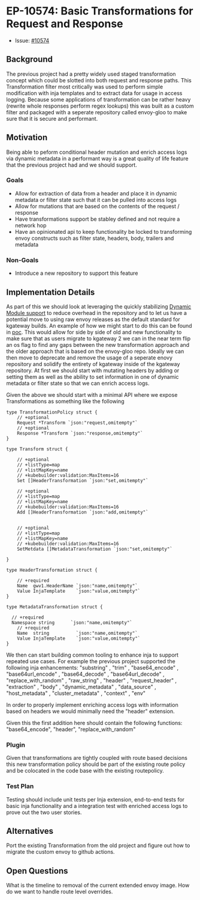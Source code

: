 <!--
**Note:** When your Enhancement Proposal (EP) is complete, all of these comment blocks should be removed.

This template is inspired by the Kubernetes Enhancement Proposal (KEP) template: https://github.com/kubernetes/enhancements/blob/master/keps/sig-architecture/0000-kep-process/README.md

To get started with this template:

- [ ] **Create an issue in kgateway-dev/kgateway**
- [ ] **Make a copy of this template.**
  `EP-[ID]: [Feature/Enhancement Name]`, where `ID` is the issue number (with no
  leading-zero padding) assigned to your enhancement above.
- [ ] **Fill out this file as best you can.**
  At minimum, you should fill in the "Summary" and "Motivation" sections.
- [ ] **Create a PR for this EP.**
  Assign it to maintainers with relevant context.
- [ ] **Merge early and iterate.**
  Avoid getting hung up on specific details and instead aim to get the goals of
  the EP clarified and merged quickly. The best way to do this is to just
  start with the high-level sections and fill out details incrementally in
  subsequent PRs.

Just because a EP is merged does not mean it is complete or approved. Any EP
marked as `provisional` is a working document and subject to change. You can
denote sections that are under active debate as follows:

```
<<[UNRESOLVED optional short context or usernames ]>>
Stuff that is being argued.
<<[/UNRESOLVED]>>
```

When editing EPS, aim for tightly-scoped, single-topic PRs to keep discussions
focused. If you disagree with what is already in a document, open a new PR
with suggested changes.

One EP corresponds to one "feature" or "enhancement" for its whole lifecycle. Once a feature has become
"implemented", major changes should get new EPs.
-->
# EP-10574: Basic Transformations for Request and Response 

<!--
This is the title of your EP. Keep it short, simple, and descriptive. A good
title can help communicate what the EP is and should be considered as part of
any review.
-->

* Issue: [#10574](https://github.com/kgateway-dev/kgateway/issues/10574)

<!--
A table of contents is helpful for quickly jumping to sections of a EP and for
highlighting any additional information provided beyond the standard EP
template.

Ensure the TOC is wrapped with
  <code>&lt;!-- toc --&rt;&lt;!-- /toc --&rt;</code>
tags, and then generate with `hack/update-toc.sh`.
-->

## Background 
The previous project had a pretty widely used staged transformation concept which could be slotted into both request and response paths. This Transformation filter most critically was used to perform simple modification with inja templates and to extract data for usage in access logging. Because some applications of transformation can be rather heavy (rewrite whole responses perform regex lookups) this was built as a custom filter and packaged with a seperate repository called envoy-gloo to make sure that it is secure and performant. 



## Motivation
Being able to peform conditional header mutation and enrich access logs via dynamic metadata in a performant way is a great quality of life feature that the previous project had and we should support.


### Goals
* Allow for extraction of data from a header and place it in dynamic metadata or filter state such that it can be pulled into access logs
* Allow for mutations that are based on the contents of the request / response 
* Have transformations support be stabley defined and not require a network hop
* Have an opinionated api to keep functionality be locked to transforming envoy constructs such as filter state, headers, body, trailers and metadata


### Non-Goals 
* Introduce a new repository to support this feature

## Implementation Details
As part of this we should look at leveraging the quickly stabilizing [Dynamic Module support](https://www.envoyproxy.io/docs/envoy/latest/intro/arch_overview/advanced/dynamic_modules) to reduce overhead in the repository and to let us have a potential move to using raw envoy releases as the default standard for kgateway builds. An example of how we might start to do this can be found in [poc](https://github.com/kgateway-dev/kgateway/pull/10677). This would allow for side by side of old and new functionality to make sure that as users migrate to kgateway 2 we can in the near term flip an os flag to find any gaps between the new transformation approach and the older approach that is based on the envoy-gloo repo.
Ideally we can then move to deprecate and remove the usage of a seperate enovy repository and solidify the entirety of kgateway inside of the kgateway repository.
At first we should start with mutating headers by adding or setting them as well as the ability to set information in one of dynamic metadata or filter state so that we can enrich access logs.

Given the above we should start with a minimal API where we expose Transformations as something like the following

```
type TransformationPolicy struct {
	// +optional
	Request *Transform `json:"request,omitempty"`
	// +optional
	Response *Transform `json:"response,omitempty"`
}

type Transform struct {

	// +optional
	// +listType=map
	// +listMapKey=name
	// +kubebuilder:validation:MaxItems=16
	Set []HeaderTransformation `json:"set,omitempty"`

	// +optional
	// +listType=map
	// +listMapKey=name
	// +kubebuilder:validation:MaxItems=16
	Add []HeaderTransformation `json:"add,omitempty"`


	// +optional
	// +listType=map
	// +listMapKey=name
	// +kubebuilder:validation:MaxItems=16
	SetMetdata []MetadataTransformation `json:"set,omitempty"`

}

type HeaderTransformation struct {

	// +required
	Name  gwv1.HeaderName `json:"name,omitempty"`
	Value InjaTemplate    `json:"value,omitempty"`
}

type MetadataTransformation struct {

  // +required
  Namespace string      `json:"name,omitempty"`
	// +required
	Name  string          `json:"name,omitempty"`
	Value InjaTemplate    `json:"value,omitempty"`
}

```

We then can start building common tooling to enhance inja to support repeated use cases.
For example the previous project supported the following inja enhancements:
 "substring" , "trim" , "base64_encode" , "base64url_encode" , "base64_decode" , "base64url_decode" , "replace_with_random" , "raw_string" , "header" , "request_header" , "extraction" , "body" , "dynamic_metadata" , "data_source" , "host_metadata" , "cluster_metadata" , "context" , "env"

In order to properly implement enriching access logs with information based on headers we would minimally need the "header" extension.

Given this the first addition here should contain the following functions:
"base64_encode", "header", "replace_with_random"

### Plugin
Given that transformations are tightly coupled with route based decisions this new transformation policy should be part of the existing route policy and be colocated in the code base with the existing routepolicy.


### Test Plan 
Testing should include unit tests per Inja extension, end-to-end tests for basic inja functionality and a integration test with enriched access logs to prove out the two user stories.


## Alternatives
Port the existing Transformation from the old project and figure out how to migrate the custom envoy to github actions.



## Open Questions
What is the timeline to removal of the current extended envoy image.
How do we want to handle route level overrides. 


